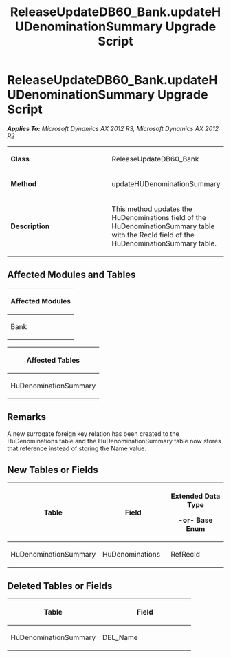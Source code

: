 ﻿---
title: ReleaseUpdateDB60_Bank.updateHUDenominationSummary Upgrade Script
TOCTitle: ReleaseUpdateDB60_Bank.updateHUDenominationSummary Upgrade Script
ms:assetid: 97fc33d0-2c50-85ea-5d93-8a225263c449
ms:mtpsurl: https://msdn.microsoft.com/en-us/library/JJ686227(v=AX.60)
ms:contentKeyID: 49709930
ms.date: 05/18/2015
mtps_version: v=AX.60
---

# ReleaseUpdateDB60\_Bank.updateHUDenominationSummary Upgrade Script 


_**Applies To:** Microsoft Dynamics AX 2012 R3, Microsoft Dynamics AX 2012 R2_

<table>
<colgroup>
<col style="width: 50%" />
<col style="width: 50%" />
</colgroup>
<tbody>
<tr class="odd">
<td><p><strong>Class</strong></p></td>
<td><p>ReleaseUpdateDB60_Bank</p></td>
</tr>
<tr class="even">
<td><p><strong>Method</strong></p></td>
<td><p>updateHUDenominationSummary</p></td>
</tr>
<tr class="odd">
<td><p><strong>Description</strong></p></td>
<td><p>This method updates the HuDenominations field of the HuDenominationSummary table with the RecId field of the HuDenominationSummary table.</p></td>
</tr>
</tbody>
</table>


## Affected Modules and Tables

<table>
<colgroup>
<col style="width: 100%" />
</colgroup>
<thead>
<tr class="header">
<th><p>Affected Modules</p></th>
</tr>
</thead>
<tbody>
<tr class="odd">
<td><p>Bank</p></td>
</tr>
</tbody>
</table>


<table>
<colgroup>
<col style="width: 100%" />
</colgroup>
<thead>
<tr class="header">
<th><p>Affected Tables</p></th>
</tr>
</thead>
<tbody>
<tr class="odd">
<td><p>HuDenominationSummary</p></td>
</tr>
</tbody>
</table>


## Remarks

A new surrogate foreign key relation has been created to the HuDenominations table and the HuDenominationSummary table now stores that reference instead of storing the Name value.

## New Tables or Fields

<table>
<colgroup>
<col style="width: 33%" />
<col style="width: 33%" />
<col style="width: 33%" />
</colgroup>
<thead>
<tr class="header">
<th><p>Table</p></th>
<th><p>Field</p></th>
<th><p>Extended Data Type</p>
<p>-or- Base Enum</p></th>
</tr>
</thead>
<tbody>
<tr class="odd">
<td><p>HuDenominationSummary</p></td>
<td><p>HuDenominations</p></td>
<td><p>RefRecId</p></td>
</tr>
</tbody>
</table>


## Deleted Tables or Fields

<table>
<colgroup>
<col style="width: 50%" />
<col style="width: 50%" />
</colgroup>
<thead>
<tr class="header">
<th><p>Table</p></th>
<th><p>Field</p></th>
</tr>
</thead>
<tbody>
<tr class="odd">
<td><p>HuDenominationSummary</p></td>
<td><p>DEL_Name</p></td>
</tr>
</tbody>
</table>

  


